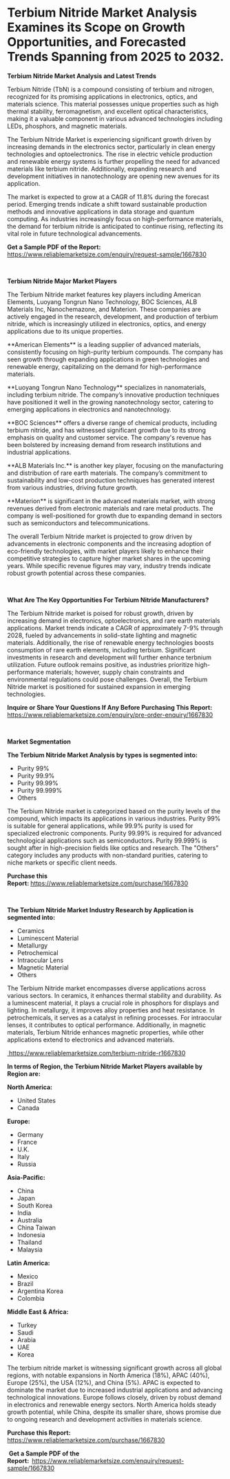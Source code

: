 <p><h1>Terbium Nitride Market Analysis Examines its Scope on Growth Opportunities, and Forecasted Trends Spanning from 2025 to 2032.</h1></p><p><strong>Terbium Nitride Market Analysis and Latest Trends</strong></p>
<p><p>Terbium Nitride (TbN) is a compound consisting of terbium and nitrogen, recognized for its promising applications in electronics, optics, and materials science. This material possesses unique properties such as high thermal stability, ferromagnetism, and excellent optical characteristics, making it a valuable component in various advanced technologies including LEDs, phosphors, and magnetic materials.</p><p>The Terbium Nitride Market is experiencing significant growth driven by increasing demands in the electronics sector, particularly in clean energy technologies and optoelectronics. The rise in electric vehicle production and renewable energy systems is further propelling the need for advanced materials like terbium nitride. Additionally, expanding research and development initiatives in nanotechnology are opening new avenues for its application.</p><p>The market is expected to grow at a CAGR of 11.8% during the forecast period. Emerging trends indicate a shift toward sustainable production methods and innovative applications in data storage and quantum computing. As industries increasingly focus on high-performance materials, the demand for terbium nitride is anticipated to continue rising, reflecting its vital role in future technological advancements.</p></p>
<p><strong>Get a Sample PDF of the Report:&nbsp;</strong> <a href="https://www.reliablemarketsize.com/enquiry/request-sample/1667830?utm_campaign=3267&utm_medium=2&utm_source=Github&utm_content=ia&utm_term=19042025&utm_id=terbium-nitride">https://www.reliablemarketsize.com/enquiry/request-sample/1667830</a></p>
<p>&nbsp;</p>
<p><strong>Terbium Nitride Major Market Players</strong></p>
<p><p>The Terbium Nitride market features key players including American Elements, Luoyang Tongrun Nano Technology, BOC Sciences, ALB Materials Inc, Nanochemazone, and Materion. These companies are actively engaged in the research, development, and production of terbium nitride, which is increasingly utilized in electronics, optics, and energy applications due to its unique properties.</p><p>**American Elements** is a leading supplier of advanced materials, consistently focusing on high-purity terbium compounds. The company has seen growth through expanding applications in green technologies and renewable energy, capitalizing on the demand for high-performance materials.</p><p>**Luoyang Tongrun Nano Technology** specializes in nanomaterials, including terbium nitride. The company’s innovative production techniques have positioned it well in the growing nanotechnology sector, catering to emerging applications in electronics and nanotechnology.</p><p>**BOC Sciences** offers a diverse range of chemical products, including terbium nitride, and has witnessed significant growth due to its strong emphasis on quality and customer service. The company's revenue has been bolstered by increasing demand from research institutions and industrial applications.</p><p>**ALB Materials Inc.** is another key player, focusing on the manufacturing and distribution of rare earth materials. The company’s commitment to sustainability and low-cost production techniques has generated interest from various industries, driving future growth.</p><p>**Materion** is significant in the advanced materials market, with strong revenues derived from electronic materials and rare metal products. The company is well-positioned for growth due to expanding demand in sectors such as semiconductors and telecommunications.</p><p>The overall Terbium Nitride market is projected to grow driven by advancements in electronic components and the increasing adoption of eco-friendly technologies, with market players likely to enhance their competitive strategies to capture higher market shares in the upcoming years. While specific revenue figures may vary, industry trends indicate robust growth potential across these companies.</p></p>
<p>&nbsp;</p>
<p><strong>What Are The Key Opportunities For Terbium Nitride Manufacturers?</strong></p>
<p><p>The Terbium Nitride market is poised for robust growth, driven by increasing demand in electronics, optoelectronics, and rare earth materials applications. Market trends indicate a CAGR of approximately 7-9% through 2028, fueled by advancements in solid-state lighting and magnetic materials. Additionally, the rise of renewable energy technologies boosts consumption of rare earth elements, including terbium. Significant investments in research and development will further enhance terbnium utilization. Future outlook remains positive, as industries prioritize high-performance materials; however, supply chain constraints and environmental regulations could pose challenges. Overall, the Terbium Nitride market is positioned for sustained expansion in emerging technologies.</p></p>
<p><strong>Inquire or Share Your Questions If Any Before Purchasing This Report:</strong> <a href="https://www.reliablemarketsize.com/enquiry/pre-order-enquiry/1667830?utm_campaign=3267&utm_medium=2&utm_source=Github&utm_content=ia&utm_term=19042025&utm_id=terbium-nitride">https://www.reliablemarketsize.com/enquiry/pre-order-enquiry/1667830</a></p>
<p>&nbsp;</p>
<p><strong>Market Segmentation</strong></p>
<p><strong>The Terbium Nitride Market Analysis by types is segmented into:</strong></p>
<p><ul><li>Purity 99%</li><li>Purity 99.9%</li><li>Purity 99.99%</li><li>Purity 99.999%</li><li>Others</li></ul></p>
<p><p>The Terbium Nitride market is categorized based on the purity levels of the compound, which impacts its applications in various industries. Purity 99% is suitable for general applications, while 99.9% purity is used for specialized electronic components. Purity 99.99% is required for advanced technological applications such as semiconductors. Purity 99.999% is sought after in high-precision fields like optics and research. The "Others" category includes any products with non-standard purities, catering to niche markets or specific client needs.</p></p>
<p><strong>Purchase this Report:&nbsp;</strong><a href="https://www.reliablemarketsize.com/purchase/1667830?utm_campaign=3267&utm_medium=2&utm_source=Github&utm_content=ia&utm_term=19042025&utm_id=terbium-nitride">https://www.reliablemarketsize.com/purchase/1667830</a></p>
<p>&nbsp;</p>
<p><strong>The Terbium Nitride Market Industry Research by Application is segmented into:</strong></p>
<p><ul><li>Ceramics</li><li>Luminescent Material</li><li>Metallurgy</li><li>Petrochemical</li><li>Intraocular Lens</li><li>Magnetic Material</li><li>Others</li></ul></p>
<p><p>The Terbium Nitride market encompasses diverse applications across various sectors. In ceramics, it enhances thermal stability and durability. As a luminescent material, it plays a crucial role in phosphors for displays and lighting. In metallurgy, it improves alloy properties and heat resistance. In petrochemicals, it serves as a catalyst in refining processes. For intraocular lenses, it contributes to optical performance. Additionally, in magnetic materials, Terbium Nitride enhances magnetic properties, while other applications extend to electronics and advanced materials.</p></p>
<p><a href="https://www.reliablemarketsize.com/terbium-nitride-r1667830?utm_campaign=3267&utm_medium=2&utm_source=Github&utm_content=ia&utm_term=19042025&utm_id=terbium-nitride">&nbsp;https://www.reliablemarketsize.com/terbium-nitride-r1667830</a></p>
<p><strong>In terms of Region, the Terbium Nitride Market Players available by Region are:</strong></p>
<p>
    <p> <strong> North America: </strong>
        <ul>
            <li>United States</li>
            <li>Canada</li>
        </ul>
        </p> 
    <p> <strong> Europe: </strong>
        <ul>
            <li>Germany</li>
            <li>France</li>
            <li>U.K.</li>
            <li>Italy</li>
            <li>Russia</li>
        </ul>
        </p> 
    <p> <strong> Asia-Pacific: </strong>
        <ul>
            <li>China</li>
            <li>Japan</li>
            <li>South Korea</li>
            <li>India</li>
            <li>Australia</li>
            <li>China Taiwan</li>
            <li>Indonesia</li>
            <li>Thailand</li>
            <li>Malaysia</li>
        </ul>
        </p> 
    <p> <strong> Latin America: </strong>
        <ul>
            <li>Mexico</li>
            <li>Brazil</li>
            <li>Argentina Korea</li>
            <li>Colombia</li>
        </ul>
        </p> 
    <p> <strong> Middle East & Africa: </strong>
        <ul>
            <li>Turkey</li>
            <li>Saudi</li>
            <li>Arabia</li>
            <li>UAE</li>
            <li>Korea</li>
        </ul>
    </p>
    </p>
<p><p>The terbium nitride market is witnessing significant growth across all global regions, with notable expansions in North America (18%), APAC (40%), Europe (25%), the USA (12%), and China (5%). APAC is expected to dominate the market due to increased industrial applications and advancing technological innovations. Europe follows closely, driven by robust demand in electronics and renewable energy sectors. North America holds steady growth potential, while China, despite its smaller share, shows promise due to ongoing research and development activities in materials science.</p></p>
<p><strong>Purchase this Report: </strong><a href="https://www.reliablemarketsize.com/purchase/1667830?utm_campaign=3267&utm_medium=2&utm_source=Github&utm_content=ia&utm_term=19042025&utm_id=terbium-nitride">https://www.reliablemarketsize.com/purchase/1667830</a></p>
<p>&nbsp;<strong>Get a Sample PDF of the Report:&nbsp;&nbsp;</strong><a href="https://www.reliablemarketsize.com/enquiry/request-sample/1667830?utm_campaign=3267&utm_medium=2&utm_source=Github&utm_content=ia&utm_term=19042025&utm_id=terbium-nitride">https://www.reliablemarketsize.com/enquiry/request-sample/1667830</a></p>
<p><strong></strong></p>
<p><p></p><p></p><p></p></p>